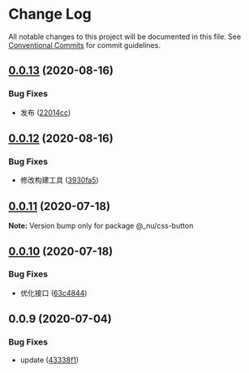 # Change Log

All notable changes to this project will be documented in this file.
See [Conventional Commits](https://conventionalcommits.org) for commit guidelines.

## [0.0.13](https://github.com/nu-system/css/compare/@_nu/css-button@0.0.12...@_nu/css-button@0.0.13) (2020-08-16)


### Bug Fixes

* 发布 ([22014cc](https://github.com/nu-system/css/commit/22014cc0d056833c00f02db9409b19c508ca88f7))





## [0.0.12](https://github.com/nu-system/css/compare/@_nu/css-button@0.0.11...@_nu/css-button@0.0.12) (2020-08-16)


### Bug Fixes

* 修改构建工具 ([3930fa5](https://github.com/nu-system/css/commit/3930fa508af689207d8d591aab09054b4023948e))





## [0.0.11](https://github.com/nu-system/css/compare/@_nu/css-button@0.0.10...@_nu/css-button@0.0.11) (2020-07-18)

**Note:** Version bump only for package @_nu/css-button





## [0.0.10](https://github.com/nu-system/css-button/compare/@_nu/css-button@0.0.9...@_nu/css-button@0.0.10) (2020-07-18)


### Bug Fixes

* 优化接口 ([63c4844](https://github.com/nu-system/css-button/commit/63c484429f9ce4dd162d3200f547a289bc8b00c8))





## 0.0.9 (2020-07-04)

### Bug Fixes

- update ([43338f1](https://github.com/nu-system/css-button/commit/43338f17c5654c81aff1fcdf442acfa96785d0fd))
